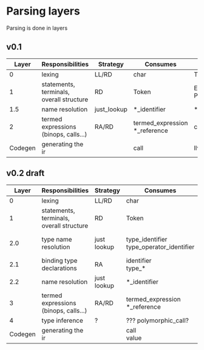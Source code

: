 # Parsing layers

Parsing is done in layers

## v0.1

| Layer | Responsibilities                         | Strategy | Consumes   | Produces           |
| ----- | ----------------                         | -------- | ---------- | --------           |
| 0     | lexing                                   | LL/RD    | char       | Token              |
| 1     | statements, terminals, overall structure | RD       | Token      | Expression, Pragma |
| 1.5   | name resolution                          | just_lookup | *_identifier | *_reference |
| 2     | termed expressions (binops, calls...)    | RA/RD    | termed_expression <br> *_reference | call |
| Codegen | generating the ir                      |          | call              | llvm::Module | 

## v0.2 draft

| Layer | Responsibilities                         | Strategy | Consumes   | Produces           |
| ----- | ----------------                         | -------- | ---------- | --------           |
| 0     | lexing                                   | LL/RD    | char       | Token              |
| 1     | statements, terminals, overall structure | RD       | Token      | Expression, Pragma |
| 2.0   | type name resolution                     | just lookup | type_identifier <br> type_operator_identifier | type_reference <br> type_operator_reference <br> type_contructor_reference |
| 2.1   | binding type declarations                | RA       | identifier <br> type_* | field_name <br> type_construct etc... |
| 2.2   | name resolution                          | just lookup | *_identifier      | *_reference |
| 3     | termed expressions (binops, calls...)    | RA/RD    | termed_expression <br> *_reference | call <br> value |
| 4     | type inference                           | ?        | ??? polymorphic_call? | call       |
| Codegen | generating the ir                      |          | call <br> value | llvm::Module | 
